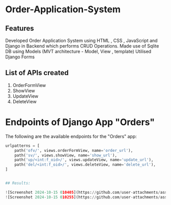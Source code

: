 # Order-Application-System
## Features 
Developed Order Application  System using HTML , CSS , JavaScript and Django in Backend which performs CRUD Operations.
Made use of Sqlite DB using Models (MVT architecture - Model, View , template)
Utilised Django Forms 

## List of APIs created 

1. OrderFormView 
2. ShowView
3. UpdateView
4. DeleteView

# Endpoints of Django App "Orders"

The following are the available endpoints for the "Orders" app:

```python
urlpatterns = [
    path('ofv/', views.orderFormView, name='order_url'),
    path('sv/', views.showView, name='show_url'),
    path('up/<int:f_oid>/', views.updateView, name='update_url'),
    path('del/<int:f_oid>/', views.deleteView, name='delete_url'),
]


## Results:

![Screenshot 2024-10-15 010405](https://github.com/user-attachments/assets/f1d390a2-8a87-4c02-a0de-de2bb027e206)
![Screenshot 2024-10-15 010255](https://github.com/user-attachments/assets/62aa4ab9-ce81-4a2e-82fb-9c474c4cb46c)
